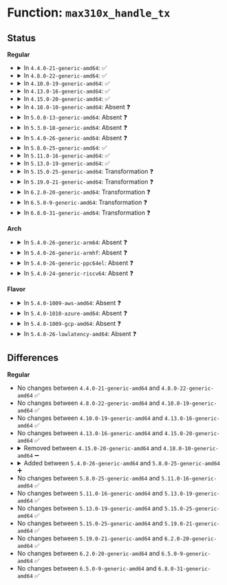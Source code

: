 # Function: <code>max310x_handle_tx</code>

## Status
<b>Regular</b>
<ul>
<li>
<details>
<summary>In <code>4.4.0-21-generic-amd64</code>: ✅</summary>

```c
void max310x_handle_tx(struct uart_port * port)
```

```json
{
  "name": "max310x_handle_tx",
  "collision_type": "Unique Static",
  "inline_type": "No",
  "funcs": [
    {
      "addr": 18446744071584142160,
      "name": "max310x_handle_tx",
      "external": false,
      "loc": "drivers/tty/serial/max310x.c:650",
      "file": "drivers/tty/serial/max310x.c",
      "inline": "seen, unknown",
      "caller_inline": [],
      "caller_func": [
        "drivers/tty/serial/max310x.c:max310x_port_irq",
        "drivers/tty/serial/max310x.c:max310x_wq_proc"
      ]
    }
  ],
  "symbols": [
    {
      "addr": 18446744071584142160,
      "name": "max310x_handle_tx",
      "section": ".text",
      "bind": "STB_LOCAL",
      "size": 403
    }
  ]
}
```
</details>
</li>
<li>
<details>
<summary>In <code>4.8.0-22-generic-amd64</code>: ✅</summary>

```c
void max310x_handle_tx(struct uart_port * port)
```

```json
{
  "name": "max310x_handle_tx",
  "collision_type": "Unique Static",
  "inline_type": "No",
  "funcs": [
    {
      "addr": 18446744071584478656,
      "name": "max310x_handle_tx",
      "external": false,
      "loc": "drivers/tty/serial/max310x.c:656",
      "file": "drivers/tty/serial/max310x.c",
      "inline": "seen, unknown",
      "caller_inline": [],
      "caller_func": [
        "drivers/tty/serial/max310x.c:max310x_wq_proc",
        "drivers/tty/serial/max310x.c:max310x_port_irq"
      ]
    }
  ],
  "symbols": [
    {
      "addr": 18446744071584478656,
      "name": "max310x_handle_tx",
      "section": ".text",
      "bind": "STB_LOCAL",
      "size": 421
    }
  ]
}
```
</details>
</li>
<li>
<details>
<summary>In <code>4.10.0-19-generic-amd64</code>: ✅</summary>

```c
void max310x_handle_tx(struct uart_port * port)
```

```json
{
  "name": "max310x_handle_tx",
  "collision_type": "Unique Static",
  "inline_type": "No",
  "funcs": [
    {
      "addr": 18446744071584660752,
      "name": "max310x_handle_tx",
      "external": false,
      "loc": "drivers/tty/serial/max310x.c:656",
      "file": "drivers/tty/serial/max310x.c",
      "inline": "seen, unknown",
      "caller_inline": [],
      "caller_func": [
        "drivers/tty/serial/max310x.c:max310x_wq_proc",
        "drivers/tty/serial/max310x.c:max310x_port_irq"
      ]
    }
  ],
  "symbols": [
    {
      "addr": 18446744071584660752,
      "name": "max310x_handle_tx",
      "section": ".text",
      "bind": "STB_LOCAL",
      "size": 426
    }
  ]
}
```
</details>
</li>
<li>
<details>
<summary>In <code>4.13.0-16-generic-amd64</code>: ✅</summary>

```c
void max310x_handle_tx(struct uart_port * port)
```

```json
{
  "name": "max310x_handle_tx",
  "collision_type": "Unique Static",
  "inline_type": "No",
  "funcs": [
    {
      "addr": 18446744071584742992,
      "name": "max310x_handle_tx",
      "external": false,
      "loc": "drivers/tty/serial/max310x.c:656",
      "file": "drivers/tty/serial/max310x.c",
      "inline": "seen, unknown",
      "caller_inline": [],
      "caller_func": [
        "drivers/tty/serial/max310x.c:max310x_wq_proc",
        "drivers/tty/serial/max310x.c:max310x_port_irq"
      ]
    }
  ],
  "symbols": [
    {
      "addr": 18446744071584742992,
      "name": "max310x_handle_tx",
      "section": ".text",
      "bind": "STB_LOCAL",
      "size": 426
    }
  ]
}
```
</details>
</li>
<li>
<details>
<summary>In <code>4.15.0-20-generic-amd64</code>: ✅</summary>

```c
void max310x_handle_tx(struct uart_port * port)
```

```json
{
  "name": "max310x_handle_tx",
  "collision_type": "Unique Static",
  "inline_type": "No",
  "funcs": [
    {
      "addr": 18446744071585158528,
      "name": "max310x_handle_tx",
      "external": false,
      "loc": "drivers/tty/serial/max310x.c:652",
      "file": "drivers/tty/serial/max310x.c",
      "inline": "seen, unknown",
      "caller_inline": [],
      "caller_func": [
        "drivers/tty/serial/max310x.c:max310x_wq_proc",
        "drivers/tty/serial/max310x.c:max310x_port_irq"
      ]
    }
  ],
  "symbols": [
    {
      "addr": 18446744071585158528,
      "name": "max310x_handle_tx",
      "section": ".text",
      "bind": "STB_LOCAL",
      "size": 426
    }
  ]
}
```
</details>
</li>
<li>
<details>
<summary>In <code>4.18.0-10-generic-amd64</code>: Absent ❓</summary>

```json
{
  "name": "max310x_handle_tx",
  "collision_type": "Unique Static",
  "inline_type": "Full",
  "funcs": [
    {
      "addr": 18446744071585397391,
      "name": "max310x_handle_tx",
      "external": false,
      "loc": "drivers/tty/serial/max310x.c:714",
      "file": "drivers/tty/serial/max310x.c",
      "inline": "not declared, inlined",
      "caller_inline": [
        "drivers/tty/serial/max310x.c:max310x_wq_proc"
      ],
      "caller_func": []
    }
  ],
  "symbols": []
}
```
</details>
</li>
<li>
<details>
<summary>In <code>5.0.0-13-generic-amd64</code>: Absent ❓</summary>

```json
{
  "name": "max310x_handle_tx",
  "collision_type": "Unique Static",
  "inline_type": "Full",
  "funcs": [
    {
      "addr": 18446744071585520799,
      "name": "max310x_handle_tx",
      "external": false,
      "loc": "drivers/tty/serial/max310x.c:720",
      "file": "drivers/tty/serial/max310x.c",
      "inline": "not declared, inlined",
      "caller_inline": [
        "drivers/tty/serial/max310x.c:max310x_wq_proc"
      ],
      "caller_func": []
    }
  ],
  "symbols": []
}
```
</details>
</li>
<li>
<details>
<summary>In <code>5.3.0-18-generic-amd64</code>: Absent ❓</summary>

```json
{
  "name": "max310x_handle_tx",
  "collision_type": "Unique Static",
  "inline_type": "Full",
  "funcs": [
    {
      "addr": 18446744071585736998,
      "name": "max310x_handle_tx",
      "external": false,
      "loc": "drivers/tty/serial/max310x.c:748",
      "file": "drivers/tty/serial/max310x.c",
      "inline": "not declared, inlined",
      "caller_inline": [
        "drivers/tty/serial/max310x.c:max310x_tx_proc"
      ],
      "caller_func": []
    }
  ],
  "symbols": []
}
```
</details>
</li>
<li>
<details>
<summary>In <code>5.4.0-26-generic-amd64</code>: Absent ❓</summary>

```json
{
  "name": "max310x_handle_tx",
  "collision_type": "Unique Static",
  "inline_type": "Full",
  "funcs": [
    {
      "addr": 18446744071585879238,
      "name": "max310x_handle_tx",
      "external": false,
      "loc": "drivers/tty/serial/max310x.c:748",
      "file": "drivers/tty/serial/max310x.c",
      "inline": "not declared, inlined",
      "caller_inline": [
        "drivers/tty/serial/max310x.c:max310x_tx_proc"
      ],
      "caller_func": []
    }
  ],
  "symbols": []
}
```
</details>
</li>
<li>
<details>
<summary>In <code>5.8.0-25-generic-amd64</code>: ✅</summary>

```c
void max310x_handle_tx(struct uart_port * port)
```

```json
{
  "name": "max310x_handle_tx",
  "collision_type": "Unique Static",
  "inline_type": "No",
  "funcs": [
    {
      "addr": 18446744071586615120,
      "name": "max310x_handle_tx",
      "external": false,
      "loc": "drivers/tty/serial/max310x.c:748",
      "file": "drivers/tty/serial/max310x.c",
      "inline": "seen, unknown",
      "caller_inline": [],
      "caller_func": [
        "drivers/tty/serial/max310x.c:max310x_tx_proc"
      ]
    }
  ],
  "symbols": [
    {
      "addr": 18446744071586615120,
      "name": "max310x_handle_tx",
      "section": ".text",
      "bind": "STB_LOCAL",
      "size": 424
    }
  ]
}
```
</details>
</li>
<li>
<details>
<summary>In <code>5.11.0-16-generic-amd64</code>: ✅</summary>

```c
void max310x_handle_tx(struct uart_port * port)
```

```json
{
  "name": "max310x_handle_tx",
  "collision_type": "Unique Static",
  "inline_type": "No",
  "funcs": [
    {
      "addr": 18446744071586725456,
      "name": "max310x_handle_tx",
      "external": false,
      "loc": "drivers/tty/serial/max310x.c:748",
      "file": "drivers/tty/serial/max310x.c",
      "inline": "seen, unknown",
      "caller_inline": [],
      "caller_func": [
        "drivers/tty/serial/max310x.c:max310x_tx_proc"
      ]
    }
  ],
  "symbols": [
    {
      "addr": 18446744071586725456,
      "name": "max310x_handle_tx",
      "section": ".text",
      "bind": "STB_LOCAL",
      "size": 424
    }
  ]
}
```
</details>
</li>
<li>
<details>
<summary>In <code>5.13.0-19-generic-amd64</code>: ✅</summary>

```c
void max310x_handle_tx(struct uart_port * port)
```

```json
{
  "name": "max310x_handle_tx",
  "collision_type": "Unique Static",
  "inline_type": "No",
  "funcs": [
    {
      "addr": 18446744071586608960,
      "name": "max310x_handle_tx",
      "external": false,
      "loc": "drivers/tty/serial/max310x.c:748",
      "file": "drivers/tty/serial/max310x.c",
      "inline": "seen, unknown",
      "caller_inline": [],
      "caller_func": [
        "drivers/tty/serial/max310x.c:max310x_tx_proc"
      ]
    }
  ],
  "symbols": [
    {
      "addr": 18446744071586608960,
      "name": "max310x_handle_tx",
      "section": ".text",
      "bind": "STB_LOCAL",
      "size": 422
    }
  ]
}
```
</details>
</li>
<li>
<details>
<summary>In <code>5.15.0-25-generic-amd64</code>: Transformation ❓</summary>

```c
void max310x_handle_tx(struct uart_port * port)
```

```json
{
  "name": "max310x_handle_tx",
  "collision_type": "Unique Static",
  "inline_type": "No",
  "funcs": [
    {
      "addr": 0,
      "name": "max310x_handle_tx",
      "external": false,
      "loc": "drivers/tty/serial/max310x.c:748",
      "file": "drivers/tty/serial/max310x.c",
      "inline": "seen, unknown",
      "caller_inline": [],
      "caller_func": [
        "drivers/tty/serial/max310x.c:max310x_tx_proc"
      ]
    }
  ],
  "symbols": [
    {
      "addr": 18446744071587152160,
      "name": "max310x_handle_tx",
      "section": ".text",
      "bind": "STB_LOCAL",
      "size": 451
    },
    {
      "addr": 18446744071592453167,
      "name": "max310x_handle_tx.cold",
      "section": ".text",
      "bind": "STB_LOCAL",
      "size": 21
    }
  ]
}
```
</details>
</li>
<li>
<details>
<summary>In <code>5.19.0-21-generic-amd64</code>: Transformation ❓</summary>

```c
void max310x_handle_tx(struct uart_port * port)
```

```json
{
  "name": "max310x_handle_tx",
  "collision_type": "Unique Static",
  "inline_type": "No",
  "funcs": [
    {
      "addr": 0,
      "name": "max310x_handle_tx",
      "external": false,
      "loc": "drivers/tty/serial/max310x.c:748",
      "file": "drivers/tty/serial/max310x.c",
      "inline": "seen, unknown",
      "caller_inline": [],
      "caller_func": [
        "drivers/tty/serial/max310x.c:max310x_tx_proc"
      ]
    }
  ],
  "symbols": [
    {
      "addr": 18446744071588463440,
      "name": "max310x_handle_tx",
      "section": ".text",
      "bind": "STB_LOCAL",
      "size": 466
    },
    {
      "addr": 18446744071594321507,
      "name": "max310x_handle_tx.cold",
      "section": ".text",
      "bind": "STB_LOCAL",
      "size": 21
    }
  ]
}
```
</details>
</li>
<li>
<details>
<summary>In <code>6.2.0-20-generic-amd64</code>: Transformation ❓</summary>

```c
void max310x_handle_tx(struct uart_port * port)
```

```json
{
  "name": "max310x_handle_tx",
  "collision_type": "Unique Static",
  "inline_type": "No",
  "funcs": [
    {
      "addr": 0,
      "name": "max310x_handle_tx",
      "external": false,
      "loc": "drivers/tty/serial/max310x.c:758",
      "file": "drivers/tty/serial/max310x.c",
      "inline": "seen, unknown",
      "caller_inline": [],
      "caller_func": [
        "drivers/tty/serial/max310x.c:max310x_tx_proc"
      ]
    }
  ],
  "symbols": [
    {
      "addr": 18446744071589893008,
      "name": "max310x_handle_tx",
      "section": ".text",
      "bind": "STB_LOCAL",
      "size": 505
    },
    {
      "addr": 18446744071596237224,
      "name": "max310x_handle_tx.cold",
      "section": ".text",
      "bind": "STB_LOCAL",
      "size": 21
    }
  ]
}
```
</details>
</li>
<li>
<details>
<summary>In <code>6.5.0-9-generic-amd64</code>: Transformation ❓</summary>

```c
void max310x_handle_tx(struct uart_port * port)
```

```json
{
  "name": "max310x_handle_tx",
  "collision_type": "Unique Static",
  "inline_type": "No",
  "funcs": [
    {
      "addr": 0,
      "name": "max310x_handle_tx",
      "external": false,
      "loc": "drivers/tty/serial/max310x.c:763",
      "file": "drivers/tty/serial/max310x.c",
      "inline": "seen, unknown",
      "caller_inline": [],
      "caller_func": [
        "drivers/tty/serial/max310x.c:max310x_tx_proc"
      ]
    }
  ],
  "symbols": [
    {
      "addr": 18446744071590202176,
      "name": "max310x_handle_tx",
      "section": ".text",
      "bind": "STB_LOCAL",
      "size": 521
    },
    {
      "addr": 18446744071596765370,
      "name": "max310x_handle_tx.cold",
      "section": ".text",
      "bind": "STB_LOCAL",
      "size": 42
    }
  ]
}
```
</details>
</li>
<li>
<details>
<summary>In <code>6.8.0-31-generic-amd64</code>: Transformation ❓</summary>

```c
void max310x_handle_tx(struct uart_port * port)
```

```json
{
  "name": "max310x_handle_tx",
  "collision_type": "Unique Static",
  "inline_type": "No",
  "funcs": [
    {
      "addr": 0,
      "name": "max310x_handle_tx",
      "external": false,
      "loc": "drivers/tty/serial/max310x.c:780",
      "file": "drivers/tty/serial/max310x.c",
      "inline": "seen, unknown",
      "caller_inline": [],
      "caller_func": [
        "drivers/tty/serial/max310x.c:max310x_tx_proc"
      ]
    }
  ],
  "symbols": [
    {
      "addr": 18446744071590543360,
      "name": "max310x_handle_tx",
      "section": ".text",
      "bind": "STB_LOCAL",
      "size": 521
    },
    {
      "addr": 18446744071597674004,
      "name": "max310x_handle_tx.cold",
      "section": ".text",
      "bind": "STB_LOCAL",
      "size": 42
    }
  ]
}
```
</details>
</li>
</ul>
<b>Arch</b>
<ul>
<li>
<details>
<summary>In <code>5.4.0-26-generic-arm64</code>: Absent ❓</summary>

```json
{
  "name": "max310x_handle_tx",
  "collision_type": "Unique Static",
  "inline_type": "Full",
  "funcs": [
    {
      "addr": 18446603336498646180,
      "name": "max310x_handle_tx",
      "external": false,
      "loc": "drivers/tty/serial/max310x.c:748",
      "file": "drivers/tty/serial/max310x.c",
      "inline": "not declared, inlined",
      "caller_inline": [
        "drivers/tty/serial/max310x.c:max310x_tx_proc"
      ],
      "caller_func": []
    }
  ],
  "symbols": []
}
```
</details>
</li>
<li>
<details>
<summary>In <code>5.4.0-26-generic-armhf</code>: Absent ❓</summary>

```json
{
  "name": "max310x_handle_tx",
  "collision_type": "Unique Static",
  "inline_type": "Full",
  "funcs": [
    {
      "addr": 3231269448,
      "name": "max310x_handle_tx",
      "external": false,
      "loc": "drivers/tty/serial/max310x.c:748",
      "file": "drivers/tty/serial/max310x.c",
      "inline": "not declared, inlined",
      "caller_inline": [
        "drivers/tty/serial/max310x.c:max310x_tx_proc"
      ],
      "caller_func": []
    }
  ],
  "symbols": []
}
```
</details>
</li>
<li>
<details>
<summary>In <code>5.4.0-26-generic-ppc64el</code>: Absent ❓</summary>

```json
{
  "name": "max310x_handle_tx",
  "collision_type": "Unique Static",
  "inline_type": "Full",
  "funcs": [
    {
      "addr": 0,
      "name": "max310x_handle_tx",
      "external": false,
      "loc": "drivers/tty/serial/max310x.c:748",
      "file": "drivers/tty/serial/max310x.c",
      "inline": "seen, unknown",
      "caller_inline": [],
      "caller_func": []
    }
  ],
  "symbols": []
}
```
</details>
</li>
<li>
<details>
<summary>In <code>5.4.0-24-generic-riscv64</code>: Absent ❓</summary>

```json
{
  "name": "max310x_handle_tx",
  "collision_type": "Unique Static",
  "inline_type": "Full",
  "funcs": [
    {
      "addr": 18446743936276215610,
      "name": "max310x_handle_tx",
      "external": false,
      "loc": "drivers/tty/serial/max310x.c:748",
      "file": "drivers/tty/serial/max310x.c",
      "inline": "not declared, inlined",
      "caller_inline": [
        "drivers/tty/serial/max310x.c:max310x_tx_proc"
      ],
      "caller_func": []
    }
  ],
  "symbols": []
}
```
</details>
</li>
</ul>
<b>Flavor</b>
<ul>
<li>
<details>
<summary>In <code>5.4.0-1009-aws-amd64</code>: Absent ❓</summary>

```json
{
  "name": "max310x_handle_tx",
  "collision_type": "Unique Static",
  "inline_type": "Full",
  "funcs": [
    {
      "addr": 18446744071585640230,
      "name": "max310x_handle_tx",
      "external": false,
      "loc": "drivers/tty/serial/max310x.c:748",
      "file": "drivers/tty/serial/max310x.c",
      "inline": "not declared, inlined",
      "caller_inline": [
        "drivers/tty/serial/max310x.c:max310x_tx_proc"
      ],
      "caller_func": []
    }
  ],
  "symbols": []
}
```
</details>
</li>
<li>
<details>
<summary>In <code>5.4.0-1010-azure-amd64</code>: Absent ❓</summary>

```json
{
  "name": "max310x_handle_tx",
  "collision_type": "Unique Static",
  "inline_type": "Full",
  "funcs": [
    {
      "addr": 18446744071585505302,
      "name": "max310x_handle_tx",
      "external": false,
      "loc": "drivers/tty/serial/max310x.c:748",
      "file": "drivers/tty/serial/max310x.c",
      "inline": "not declared, inlined",
      "caller_inline": [
        "drivers/tty/serial/max310x.c:max310x_tx_proc"
      ],
      "caller_func": []
    }
  ],
  "symbols": []
}
```
</details>
</li>
<li>
<details>
<summary>In <code>5.4.0-1009-gcp-amd64</code>: Absent ❓</summary>

```json
{
  "name": "max310x_handle_tx",
  "collision_type": "Unique Static",
  "inline_type": "Full",
  "funcs": [
    {
      "addr": 18446744071585829638,
      "name": "max310x_handle_tx",
      "external": false,
      "loc": "drivers/tty/serial/max310x.c:748",
      "file": "drivers/tty/serial/max310x.c",
      "inline": "not declared, inlined",
      "caller_inline": [
        "drivers/tty/serial/max310x.c:max310x_tx_proc"
      ],
      "caller_func": []
    }
  ],
  "symbols": []
}
```
</details>
</li>
<li>
<details>
<summary>In <code>5.4.0-26-lowlatency-amd64</code>: Absent ❓</summary>

```json
{
  "name": "max310x_handle_tx",
  "collision_type": "Unique Static",
  "inline_type": "Full",
  "funcs": [
    {
      "addr": 18446744071585937254,
      "name": "max310x_handle_tx",
      "external": false,
      "loc": "drivers/tty/serial/max310x.c:748",
      "file": "drivers/tty/serial/max310x.c",
      "inline": "not declared, inlined",
      "caller_inline": [
        "drivers/tty/serial/max310x.c:max310x_tx_proc"
      ],
      "caller_func": []
    }
  ],
  "symbols": []
}
```
</details>
</li>
</ul>

## Differences
<b>Regular</b>
<ul>
<li>
No changes between <code>4.4.0-21-generic-amd64</code> and <code>4.8.0-22-generic-amd64</code> ✅
</li>
<li>
No changes between <code>4.8.0-22-generic-amd64</code> and <code>4.10.0-19-generic-amd64</code> ✅
</li>
<li>
No changes between <code>4.10.0-19-generic-amd64</code> and <code>4.13.0-16-generic-amd64</code> ✅
</li>
<li>
No changes between <code>4.13.0-16-generic-amd64</code> and <code>4.15.0-20-generic-amd64</code> ✅
</li>
<li>
<details>
<summary>Removed between <code>4.15.0-20-generic-amd64</code> and <code>4.18.0-10-generic-amd64</code> ➖</summary>

```c
void max310x_handle_tx(struct uart_port * port)
```
</details>
</li>
<li>
<details>
<summary>Added between <code>5.4.0-26-generic-amd64</code> and <code>5.8.0-25-generic-amd64</code> ➕</summary>

```c
void max310x_handle_tx(struct uart_port * port)
```
</details>
</li>
<li>
No changes between <code>5.8.0-25-generic-amd64</code> and <code>5.11.0-16-generic-amd64</code> ✅
</li>
<li>
No changes between <code>5.11.0-16-generic-amd64</code> and <code>5.13.0-19-generic-amd64</code> ✅
</li>
<li>
No changes between <code>5.13.0-19-generic-amd64</code> and <code>5.15.0-25-generic-amd64</code> ✅
</li>
<li>
No changes between <code>5.15.0-25-generic-amd64</code> and <code>5.19.0-21-generic-amd64</code> ✅
</li>
<li>
No changes between <code>5.19.0-21-generic-amd64</code> and <code>6.2.0-20-generic-amd64</code> ✅
</li>
<li>
No changes between <code>6.2.0-20-generic-amd64</code> and <code>6.5.0-9-generic-amd64</code> ✅
</li>
<li>
No changes between <code>6.5.0-9-generic-amd64</code> and <code>6.8.0-31-generic-amd64</code> ✅
</li>
</ul>
